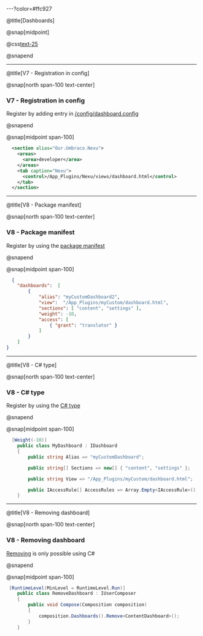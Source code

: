 ---?color=#ffc927

@title[Dashboards]

@snap[midpoint]

@css[text-25](Dashboards)

@snapend

---

@title[V7 - Registration in config]

@snap[north span-100 text-center]

### V7 - Registration in config

Register by adding entry in [/config/dashboard.config](https://our.umbraco.com/Documentation/Extending/Dashboards/index-v7#configuration-example)

@snapend


@snap[midpoint span-100]

```xml
  <section alias="Our.Umbraco.Nexu">
    <areas>
      <area>developer</area>
    </areas>
    <tab caption="Nexu">
      <control>/App_Plugins/Nexu/views/dashboard.html</control>
    </tab>
  </section>
```

---

@title[V8 - Package manifest]

@snap[north span-100 text-center]

### V8 - Package manifest

Register by using the [package manifest](https://our.umbraco.com/documentation/Extending/Dashboards/#registering-with-packagemanifest)

@snapend


@snap[midpoint span-100]

```json
  {
    "dashboards":  [
        {
            "alias": "myCustomDashboard2",
            "view":  "/App_Plugins/myCustom/dashboard.html",
            "sections": [ "content", "settings" ],
            "weight": -10,
            "access": [
                { "grant": "translator" }               
            ]
        }
    ]
}
```
---

@title[V8 - C# type]

@snap[north span-100 text-center]

### V8 - C&num; type

Register by using the [ C&num; type](https://our.umbraco.com/documentation/Extending/Dashboards/#registering-with-c-type)

@snapend


@snap[midpoint span-100]

```csharp
  [Weight(-10)]
    public class MyDashboard : IDashboard
    {
        public string Alias => "myCustomDashboard";

        public string[] Sections => new[] { "content", "settings" };

        public string View => "/App_Plugins/myCustom/dashboard.html";

        public IAccessRule[] AccessRules => Array.Empty<IAccessRule>();
    }
```

---

@title[V8 - Removing dashboard]

@snap[north span-100 text-center]

### V8 - Removing dashboard

[Removing](https://our.umbraco.com/documentation/Extending/Dashboards/#remove-an-umbraco-dashboard) is only possible using C&num;

@snapend


@snap[midpoint span-100]

```csharp
 [RuntimeLevel(MinLevel = RuntimeLevel.Run)]
    public class RemoveDashboard : IUserComposer
    {
        public void Compose(Composition composition)
        {
            composition.Dashboards().Remove<ContentDashboard>();
        }
    }
```